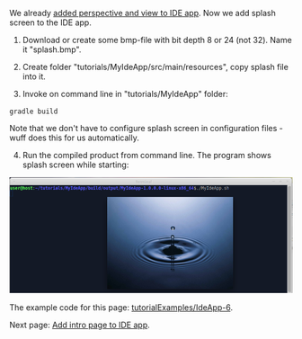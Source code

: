 We already [added perspective and view to IDE app](Add-perspective-and-view-to-IDE-app). Now we add splash screen to the IDE app.

1. Download or create some bmp-file with bit depth 8 or 24 (not 32). Name it "splash.bmp".

2. Create folder "tutorials/MyIdeApp/src/main/resources", copy splash file into it.

3. Invoke on command line in "tutorials/MyIdeApp" folder:

  ```shell
  gradle build
  ```

  Note that we don't have to configure splash screen in configuration files - wuff does this for us automatically.
  
4. Run the compiled product from command line. The program shows splash screen while starting:

  ![IdeApp-6-run-1](images/IdeApp-6-run-1.png)

The example code for this page: [tutorialExamples/IdeApp-6](../tree/master/tutorialExamples/IdeApp-6).

Next page: [Add intro page to IDE app](Add-intro-page-to-IDE-app).